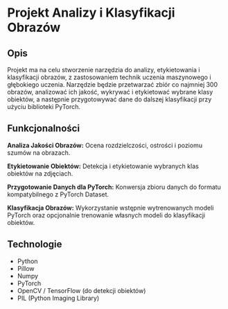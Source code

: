 # Projekt Analizy i Klasyfikacji Obrazów

## Opis

Projekt ma na celu stworzenie narzędzia do analizy, etykietowania i klasyfikacji obrazów, z zastosowaniem technik uczenia maszynowego i głębokiego uczenia. Narzędzie będzie przetwarzać zbiór co najmniej 300 obrazów, analizować ich jakość, wykrywać i etykietować wybrane klasy obiektów, a następnie przygotowywać dane do dalszej klasyfikacji przy użyciu biblioteki PyTorch.

## Funkcjonalności

**Analiza Jakości Obrazów:** Ocena rozdzielczości, ostrości i poziomu szumów na obrazach.

**Etykietowanie Obiektów:** Detekcja i etykietowanie wybranych klas obiektów na zdjęciach.

**Przygotowanie Danych dla PyTorch:** Konwersja zbioru danych do formatu kompatybilnego z PyTorch Dataset.

**Klasyfikacja Obrazów:** Wykorzystanie wstępnie wytrenowanych modeli PyTorch oraz opcjonalnie trenowanie własnych modeli do klasyfikacji obiektów.

## Technologie
- Python
- Pillow
- Numpy
- PyTorch
- OpenCV / TensorFlow (do detekcji obiektów)
- PIL (Python Imaging Library)